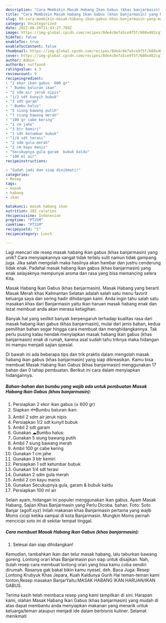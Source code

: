 ```yaml
---
description: "Cara Membikin Masak Habang Ikan Gabus (khas banjarmasin) yang Mantap"
title: "Cara Membikin Masak Habang Ikan Gabus (khas banjarmasin) yang Mantap"
slug: 99-cara-membikin-masak-habang-ikan-gabus-khas-banjarmasin-yang-mantap
category: Uncategorized
date: 2022-08-26T21:43:27.789Z
image: https://img-global.cpcdn.com/recipes/8de4c0e7a5ce9f5f/680x482cq70/masak-habang-ikan-gabus-khas-banjarmasin-foto-resep-utama.jpg
hideToc: false
enableToc: true
enableTocContent: false
thumbnail: https://img-global.cpcdn.com/recipes/8de4c0e7a5ce9f5f/680x482cq70/masak-habang-ikan-gabus-khas-banjarmasin-foto-resep-utama.jpg
cover: https://img-global.cpcdn.com/recipes/8de4c0e7a5ce9f5f/680x482cq70/masak-habang-ikan-gabus-khas-banjarmasin-foto-resep-utama.jpg
author: Admin
authorAv: notfound
ratingvalue: 4.3
reviewcount: 9
recipeingredient:
- "2 ekor ikan gabus  600 gr"
- " Bumbu baluran ikan"
- "2 sdm air jeruk nipis"
- "1/2 sdt kunyit bubuk"
- "2 sdt garam"
- " Bumbu halus"
- "5 siung bawang putih"
- "7 siung bawang merah"
- "100 gr cabe kering"
- "1 cm jahe"
- "3 btr kemiri"
- "1 sdt ketumbar bubuk"
- "1/4 sdt terasi"
- "2 sdm gula merah"
- "2 cm kayu manis"
- "Secukupnya gula garam  bubuk kaldu"
- "100 ml air"
recipeinstructions:

- "Sudah jadi dan siap dinikmati!"
categories:
- Resep
tags:
- masak
- habang
- ikan

katakunci: masak habang ikan 
nutrition: 282 calories
recipecuisine: Indonesian
preptime: "PT25M"
cooktime: "PT31M"
recipeyield: "1"
recipecategory: Lunch

---
```





Lagi mencari ide resep masak habang ikan gabus (khas banjarmasin) yang unik? Cara menyiapkannya sangat tidak terlalu sulit namun tidak gampang juga. Jika salah mengolah maka hasilnya akan hambar dan justru cenderung tidak enak. Padahal masak habang ikan gabus (khas banjarmasin) yang enak selayaknya mempunyai aroma dan rasa yang bisa memancing selera Kita.





Masak Habang Ikan Gabus (khas banjarmasin). Masak Habang yang berarti Masak Merah khas Kalimantan Selatan adalah salah satu menu favorit keluarga saya dan sering hadir dihidangan kami. Anda ingin tahu salah satu masakan khas dari Banjarmasin yaitu ikan haruan masak habang enak dan lezat membuat anda akan merasa ketagihan.

Banyak hal yang sedikit banyak berpengaruh terhadap kualitas rasa dari masak habang ikan gabus (khas banjarmasin), mulai dari jenis bahan, kedua pemilihan bahan segar hingga cara membuat dan menghidangkannya. Tak perlu pusing kalau hendak menyiapkan masak habang ikan gabus (khas banjarmasin) enak di rumah, karena asal sudah tahu triknya maka hidangan ini mampu menjadi sajian spesial.






Di bawah ini ada beberapa tips dan trik praktis dalam mengolah masak habang ikan gabus (khas banjarmasin) yang siap dikreasikan. Kamu bisa membuat Masak Habang Ikan Gabus (khas banjarmasin) menggunakan 17 bahan dan 0 tahap pembuatan. Berikut ini cara dalam menyiapkan hidangannya.

<!--inarticleads1-->

##### Bahan-bahan dan bumbu yang wajib ada untuk pembuatan Masak Habang Ikan Gabus (khas banjarmasin):

1. Persiapkan 2 ekor ikan gabus (± 600 gr)
1. Siapkan  🐟Bumbu baluran ikan:
1. Ambil 2 sdm air jeruk nipis
1. Persiapkan 1/2 sdt kunyit bubuk
1. Ambil 2 sdt garam
1. Gunakan  ☁Bumbu halus:
1. Gunakan 5 siung bawang putih
1. Ambil 7 siung bawang merah
1. Ambil 100 gr cabe kering
1. Gunakan 1 cm jahe
1. Gunakan 3 btr kemiri
1. Persiapkan 1 sdt ketumbar bubuk
1. Gunakan 1/4 sdt terasi
1. Gunakan 2 sdm gula merah
1. Ambil 2 cm kayu manis
1. Gunakan Secukupnya gula, garam &amp; bubuk kaldu
1. Persiapkan 100 ml air


Selain ayam, hidangan ini populer menggunakan ikan gabus. Ayam Masak Habang, Sajian Khas Banjarmasin yang Perlu Dicoba. bahan. Foto: Soto Banjar (agolf.xyz) Inilah makanan khas Banjarmasin pertama yang wajib Moms cicipi ketika sampai di kota Banjarmasin. Mungkin Moms pernah mencicipi soto ini di sekitar tempat tinggal. 

<!--inarticleads2-->

##### Cara membuat Masak Habang Ikan Gabus (khas banjarmasin):


1. Selesai dan siap dihidangkan!

Kemudian, tambahkan ikan dan telur masak habang, lalu taburkan bawang goreng. Lontong orari khas Banjarmasin pun siap untuk disajikan. Nah, itulah resep cara membuat lontong orari yang bisa kamu coba sendiri dirumah. Rasanya gak bakal bikin kamu nyesel, deh. Baca Juga: Resep Lontong Krubyuk Khas Jepara, Kuah Kaldunya Gurih Hai teman-teman kami tonton,Resep masakan BanjarYaitu:MASAK HABANG IKAN HARUAN/IKAN GABUS. 

Terima kasih telah membaca resep yang kami tampilkan di sini. Harapan kami, olahan Masak Habang Ikan Gabus (khas banjarmasin) yang mudah di atas dapat membantu anda menyiapkan makanan yang menarik untuk keluarga/teman ataupun menjadi ide dalam berbisnis kuliner. Selamat menikmati
